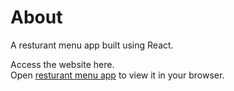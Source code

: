 # About

A resturant menu app built using React.



Access the website here.\
Open [resturant menu app](https://resturant-menu-app.vercel.app/) to view it in your browser.



